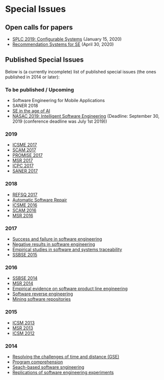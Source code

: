 # Special Issues

## Open calls for papers
- [SPLC 2019: Configurable Systems](https://splc2019.net/call-for-papers/call-for-empirical-software-engineering-special-issue/) (January 15, 2020)
- [Recommendation Systems for SE](2020_SI_on_Recommendation_Systems_for_SE.md) (April 30, 2020)

## Published Special Issues

Below is (a currently incomplete) list of published special issues (the ones published in 2014 or later):

### To be published / Upcoming
- Software Engineering for Mobile Applications
- SANER 2018
- [SE in the age of AI](2019_SE_in_the_age_of_AI.md)
- [NASAC 2019: Intelligent Software Engineering](http://nasac2019.zju.edu.cn/intelligent.html) (Deadline: September 30, 2019 (conference deadline was July 1st 2019))

### 2019
- [ICSME 2017](https://link.springer.com/article/10.1007/s10664-019-09740-7)
- [SCAM 2017](https://link.springer.com/article/10.1007/s10664-019-09745-2)
- [PROMISE 2017](https://link.springer.com/article/10.1007/s10664-019-09746-1)
- [MSR 2017](https://link.springer.com/article/10.1007/s10664-019-09724-7)
- [ICPC 2017](https://link.springer.com/article/10.1007/s10664-018-9662-1)
- [SANER 2017](https://link.springer.com/article/10.1007/s10664-018-9678-6)

### 2018
- [REFSQ 2017](https://link.springer.com/article/10.1007/s10664-018-9624-7)
- [Automatic Software Repair](https://link.springer.com/article/10.1007/s10664-018-9632-7)
- [ICSME 2016](https://link.springer.com/article/10.1007/s10664-018-9631-8)
- [SCAM 2016](https://link.springer.com/article/10.1007/s10664-018-9610-0)
- [MSR 2016](https://link.springer.com/article/10.1007/s10664-018-9612-y)

### 2017
- [Success and failure in software engineering](https://link.springer.com/article/10.1007/s10664-017-9505-5)
- [Negative results in software engineering](https://link.springer.com/article/10.1007/s10664-017-9498-0)
- [Empirical studies in software and systems traceability](https://link.springer.com/article/10.1007/s10664-017-9509-1)
- [SSBSE 2015](https://link.springer.com/article/10.1007/s10664-017-9504-6)

### 2016
- [SSBSE 2014](https://link.springer.com/article/10.1007/s10664-016-9474-0)
- [MSR 2014](https://link.springer.com/article/10.1007/s10664-016-9450-8)
- [Empirical evidence on software product line engineering](https://link.springer.com/article/10.1007/s10664-016-9439-3)
- [Software reverse engineering](https://link.springer.com/article/10.1007/s10664-016-9433-9)
- [Mining software repositories](https://link.springer.com/article/10.1007/s10664-016-9428-6)

### 2015
- [ICSM 2013](https://link.springer.com/article/10.1007/s10664-015-9398-0)
- [MSR 2013](https://link.springer.com/article/10.1007/s10664-015-9383-7)
- [ICSM 2012](https://link.springer.com/article/10.1007/s10664-015-9382-8)

### 2014
- [Resolving the challenges of time and distance (GSE)](https://link.springer.com/article/10.1007/s10664-014-9309-9)
- [Program comprehension](https://link.springer.com/article/10.1007/s10664-014-9329-5)
- [Seach-based software sngineering](https://link.springer.com/article/10.1007/s10664-014-9310-3)
- [Replications of software engineering experiments](https://link.springer.com/article/10.1007/s10664-013-9290-8)
